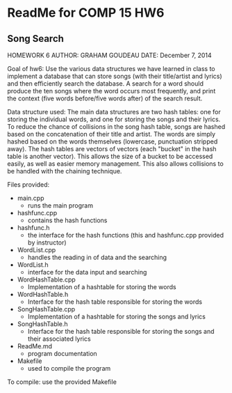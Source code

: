 # ReadMe for COMP 15 HW6
## Song Search 


HOMEWORK 6
AUTHOR: GRAHAM GOUDEAU
DATE: December 7, 2014

Goal of hw6:
	Use the various data structures we have learned in class to implement a 
	database that can store songs (with their title/artist and lyrics) and 
	then efficiently search the database.  A search for a word should
	produce the ten songs where the word occurs most frequently, and print
	the context (five words before/five words after) of the search result.

Data structure used:
	The main data structures are two hash tables: one for storing the
	individual words, and one for storing the songs and their lyrics.  To
	reduce the chance of collisions in the song hash table, songs are hashed
	based on the concatenation of their title and artist.  The words are 
	simply hashed based on the words themselves (lowercase, punctuation 
	stripped away).  The hash tables are vectors of vectors (each "bucket" 
	in the hash table is another vector).  This allows the size of a bucket
	to be accessed easily, as well as easier memory management.  This also
	allows collisions to be handled with the chaining technique.
	
Files provided:
* main.cpp
	* runs the main program
* hashfunc.cpp
	* contains the hash functions
* hashfunc.h
	* the interface for the hash functions (this and hashfunc.cpp provided
	  by instructor)
* WordList.cpp
	* handles the reading in of data and the searching
* WordList.h
	* interface for the data input and searching
* WordHashTable.cpp
	* Implementation of a hashtable for storing the words
* WordHashTable.h
	* Interface for the hash table responsible for storing the words
* SongHashTable.cpp
	* Implementation of a hashtable for storing the songs and lyrics
* SongHashTable.h
	* Interface for the hash table responsible for storing the songs 
	  and their associated lyrics
* ReadMe.md
	* program documentation 
* Makefile
	* used to compile the program

To compile:
	use the provided Makefile

